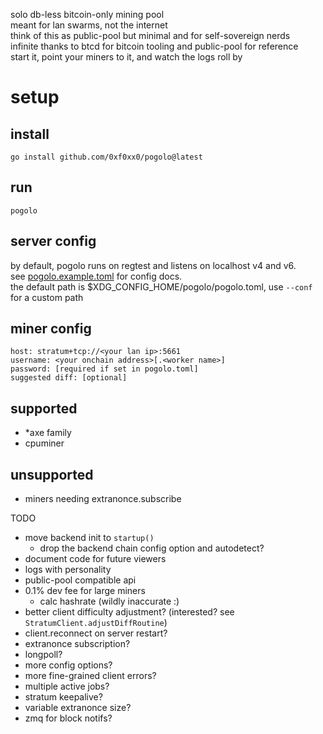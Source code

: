 solo db-less bitcoin-only mining pool  
meant for lan swarms, not the internet  
think of this as public-pool but minimal and for self-sovereign nerds  
infinite thanks to btcd for bitcoin tooling and public-pool for reference  
start it, point your miners to it, and watch the logs roll by

# setup
## install
```
go install github.com/0xf0xx0/pogolo@latest
```

## run
```
pogolo
```

## server config
by default, pogolo runs on regtest and listens on localhost v4 and v6.  
see [pogolo.example.toml](./pogolo.example.toml) for config docs.  
the default path is $XDG_CONFIG_HOME/pogolo/pogolo.toml, use `--conf` for a custom path

## miner config
```
host: stratum+tcp://<your lan ip>:5661
username: <your onchain address>[.<worker name>]
password: [required if set in pogolo.toml]
suggested diff: [optional]
```

## supported
- *axe family
- cpuminer
## unsupported
- miners needing extranonce.subscribe

TODO
- move backend init to `startup()`
    - drop the backend chain config option and autodetect?
- document code for future viewers
- logs with personality
- public-pool compatible api
- 0.1% dev fee for large miners
    - calc hashrate (wildly inaccurate :\)
- better client difficulty adjustment? (interested? see `StratumClient.adjustDiffRoutine`)
- client.reconnect on server restart?
- extranonce subscription?
- longpoll?
- more config options?
- more fine-grained client errors?
- multiple active jobs?
- stratum keepalive?
- variable extranonce size?
- zmq for block notifs?
